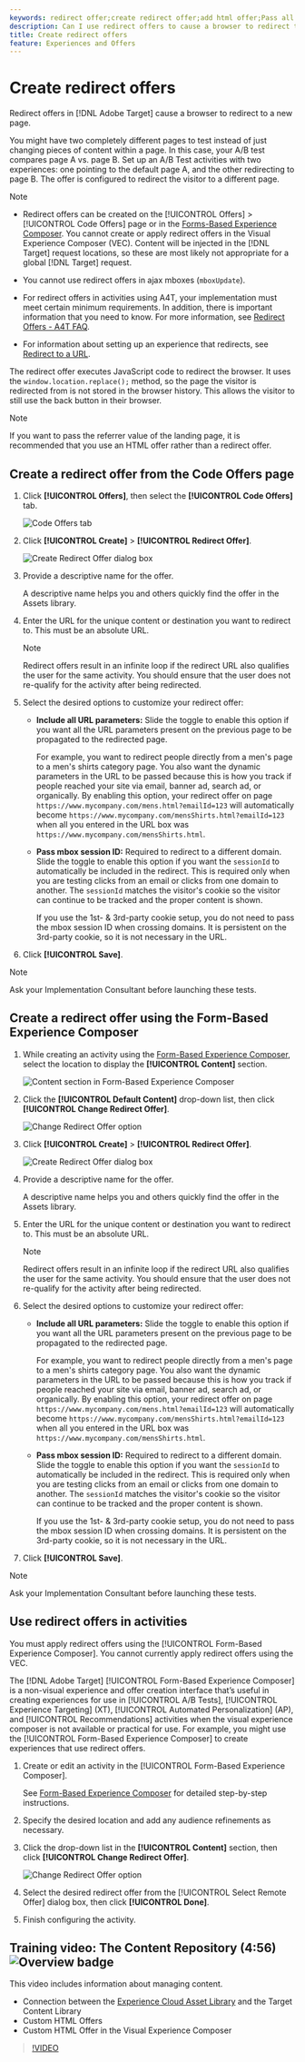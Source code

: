 ```yaml
---
keywords: redirect offer;create redirect offer;add html offer;Pass all URL parameters in redirect;Pass mboxSessionId in redirect (only needed when the redirect is going to a different domain)
description: Can I use redirect offers to cause a browser to redirect to a new page?
title: Create redirect offers
feature: Experiences and Offers
---
```


# Create redirect offers

Redirect offers in [!DNL Adobe Target] cause a browser to redirect to a new page.

You might have two completely different pages to test instead of just changing pieces of content within a page. In this case, your A/B test compares page A vs. page B. Set up an A/B Test activities with two experiences: one pointing to the default page A, and the other redirecting to page B. The offer is configured to redirect the visitor to a different page.

>[!NOTE]
>
> * Redirect offers can be created on the [!UICONTROL Offers] > [!UICONTROL Code Offers] page or in the [Forms-Based Experience Composer](/help/c-experiences/form-experience-composer.md). You cannot create or apply redirect offers in the Visual Experience Composer (VEC). Content will be injected in the [!DNL Target] request locations, so these are most likely not appropriate for a global [!DNL Target] request.
>
>* You cannot use redirect offers in ajax mboxes (`mboxUpdate`).
>
>* For redirect offers in activities using A4T, your implementation must meet certain minimum requirements. In addition, there is important information that you need to know. For more information, see [Redirect Offers - A4T FAQ](/help/c-integrating-target-with-mac/a4t/r-a4t-faq/a4t-faq-redirect-offers.md#concept_21BF213F10E1414A9DCD4A98AF207905).
>
>* For information about setting up an experience that redirects, see [Redirect to a URL](/help/c-experiences/c-visual-experience-composer/redirect-offer.md#task_9578678D42784F5EB9638F8AC8C911FA).

The redirect offer executes JavaScript code to redirect the browser. It uses the `window.location.replace();` method, so the page the visitor is redirected from is not stored in the browser history. This allows the visitor to still use the back button in their browser.

>[!NOTE]
>
>If you want to pass the referrer value of the landing page, it is recommended that you use an HTML offer rather than a redirect offer.

## Create a redirect offer from the Code Offers page

1. Click **[!UICONTROL Offers]**, then select the **[!UICONTROL Code Offers]** tab.

   ![Code Offers tab](/help/c-experiences/c-manage-content/assets/offers-code-offers.png)

1. Click **[!UICONTROL Create]** > **[!UICONTROL Redirect Offer]**.

   ![Create Redirect Offer dialog box](/help/c-experiences/c-manage-content/assets/create-redirect-offer.png)

1. Provide a descriptive name for the offer.

   A descriptive name helps you and others quickly find the offer in the Assets library.

1. Enter the URL for the unique content or destination you want to redirect to. This must be an absolute URL.

   >[!NOTE]
   >
   >Redirect offers result in an infinite loop if the redirect URL also qualifies the user for the same activity. You should ensure that the user does not re-qualify for the activity after being redirected.

1. Select the desired options to customize your redirect offer:

   * **Include all URL parameters:** Slide the toggle to enable this option if you want all the URL parameters present on the previous page to be propagated to the redirected page.

      For example, you want to redirect people directly from a men's page to a men's shirts category page. You also want the dynamic parameters in the URL to be passed because this is how you track if people reached your site via email, banner ad, search ad, or organically. By enabling this option, your redirect offer on page `https://www.mycompany.com/mens.html?emailId=123` will automatically become `https://www.mycompany.com/mensShirts.html?emailId=123` when all you entered in the URL box was `https://www.mycompany.com/mensShirts.html`. 

   * **Pass mbox session ID:** Required to redirect to a different domain. Slide the toggle to enable this option if you want the `sessionId` to automatically be included in the redirect. This is required only when you are testing clicks from an email or clicks from one domain to another. The `sessionId` matches the visitor's cookie so the visitor can continue to be tracked and the proper content is shown.

      If you use the 1st- & 3rd-party cookie setup, you do not need to pass the mbox session ID when crossing domains. It is persistent on the 3rd-party cookie, so it is not necessary in the URL.

1. Click **[!UICONTROL Save]**.

>[!NOTE]
>
>Ask your Implementation Consultant before launching these tests.

## Create a redirect offer using the Form-Based Experience Composer

1. While creating an activity using the [Form-Based Experience Composer](/help/c-experiences/form-experience-composer.md), select the location to display the **[!UICONTROL Content]** section.

   ![Content section in Form-Based Experience Composer](/help/c-experiences/c-manage-content/assets/form-based-content.png)

1. Click the **[!UICONTROL Default Content]** drop-down list, then click **[!UICONTROL Change Redirect Offer]**.

   ![Change Redirect Offer option](/help/c-experiences/c-manage-content/assets/change-redirect-offer-option.png)

1. Click **[!UICONTROL Create]** > **[!UICONTROL Redirect Offer]**.

   ![Create Redirect Offer dialog box](/help/c-experiences/c-manage-content/assets/create-redirect-offer.png)

1. Provide a descriptive name for the offer.

   A descriptive name helps you and others quickly find the offer in the Assets library.

1. Enter the URL for the unique content or destination you want to redirect to. This must be an absolute URL.

   >[!NOTE]
   >
   >Redirect offers result in an infinite loop if the redirect URL also qualifies the user for the same activity. You should ensure that the user does not re-qualify for the activity after being redirected.

1. Select the desired options to customize your redirect offer:

   * **Include all URL parameters:** Slide the toggle to enable this option if you want all the URL parameters present on the previous page to be propagated to the redirected page.

      For example, you want to redirect people directly from a men's page to a men's shirts category page. You also want the dynamic parameters in the URL to be passed because this is how you track if people reached your site via email, banner ad, search ad, or organically. By enabling this option, your redirect offer on page `https://www.mycompany.com/mens.html?emailId=123` will automatically become `https://www.mycompany.com/mensShirts.html?emailId=123` when all you entered in the URL box was `https://www.mycompany.com/mensShirts.html`. 

   * **Pass mbox session ID:** Required to redirect to a different domain. Slide the toggle to enable this option if you want the `sessionId` to automatically be included in the redirect. This is required only when you are testing clicks from an email or clicks from one domain to another. The `sessionId` matches the visitor's cookie so the visitor can continue to be tracked and the proper content is shown.

      If you use the 1st- & 3rd-party cookie setup, you do not need to pass the mbox session ID when crossing domains. It is persistent on the 3rd-party cookie, so it is not necessary in the URL.

1. Click **[!UICONTROL Save]**.

>[!NOTE]
>
>Ask your Implementation Consultant before launching these tests.

## Use redirect offers in activities

You must apply redirect offers using the [!UICONTROL Form-Based Experience Composer]. You cannot currently apply redirect offers using the VEC.

The [!DNL Adobe Target] [!UICONTROL Form-Based Experience Composer] is a non-visual experience and offer creation interface that’s useful in creating experiences for use in [!UICONTROL A/B Tests], [!UICONTROL Experience Targeting] (XT), [!UICONTROL Automated Personalization] (AP), and [!UICONTROL Recommendations] activities when the visual experience composer is not available or practical for use. For example, you might use the [!UICONTROL Form-Based Experience Composer] to create experiences that use redirect offers.

1. Create or edit an activity in the [!UICONTROL Form-Based Experience Composer].

   See [Form-Based Experience Composer](/help/c-experiences/form-experience-composer.md) for detailed step-by-step instructions.

1. Specify the desired location and add any audience refinements as necessary.

1. Click the drop-down list in the **[!UICONTROL Content]** section, then click **[!UICONTROL Change Redirect Offer]**.

   ![Change Redirect Offer option](/help/c-experiences/c-manage-content/assets/change-redirect-offer-option2.png)

1. Select the desired redirect offer from the [!UICONTROL Select Remote Offer] dialog box, then click **[!UICONTROL Done]**.

1. Finish configuring the activity.

## Training video: The Content Repository (4:56) ![Overview badge](/help/assets/overview.png)

This video includes information about managing content.

* Connection between the [Experience Cloud Asset Library](https://experienceleague.adobe.com/docs/core-services/interface/assets/creative-cloud.html) and the Target Content Library 
* Custom HTML Offers 
* Custom HTML Offer in the Visual Experience Composer

>[!VIDEO](https://video.tv.adobe.com/v/17387) 
